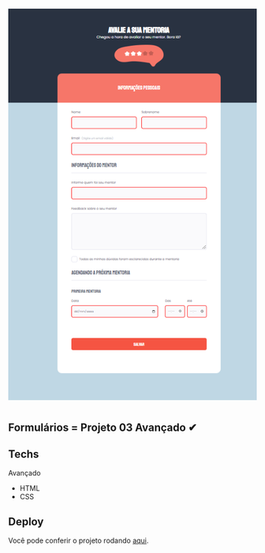 ![mentoria](./assets/formulario-avancado.png)

#

## Formulários = Projeto 03 Avançado ✔

## Techs

Avançado

- HTML
- CSS

## Deploy

Você pode conferir o projeto rodando [aqui](https://caetanosbr.github.io/formulario-avalie-sua-mentoria/).
